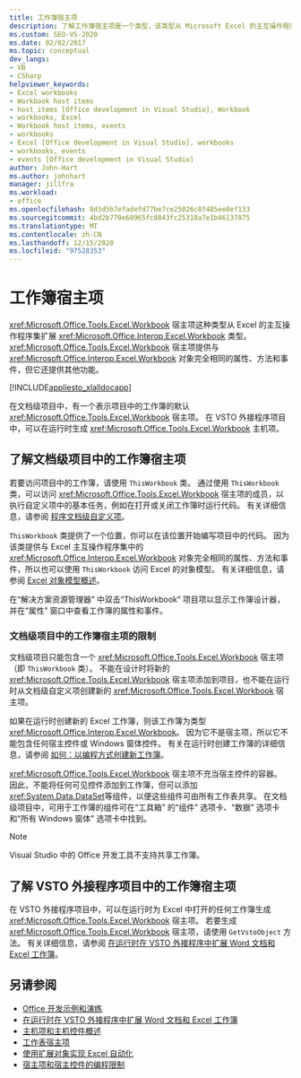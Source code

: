 ```yaml
---
title: 工作簿宿主项
description: 了解工作簿宿主项是一个类型，该类型从 Microsoft Excel 的主互操作程序集扩展工作簿类型。
ms.custom: SEO-VS-2020
ms.date: 02/02/2017
ms.topic: conceptual
dev_langs:
- VB
- CSharp
helpviewer_keywords:
- Excel workbooks
- Workbook host items
- host items [Office development in Visual Studio], Workbook
- workbooks, Excel
- Workbook host items, events
- workbooks
- Excel [Office development in Visual Studio], workbooks
- workbooks, events
- events [Office development in Visual Studio]
author: John-Hart
ms.author: johnhart
manager: jillfra
ms.workload:
- office
ms.openlocfilehash: 8d3d5b7efadefd77be7ce25026c8f485ee0ef133
ms.sourcegitcommit: 4bd2b770e60965fc0843fc25318a7e1b46137875
ms.translationtype: MT
ms.contentlocale: zh-CN
ms.lasthandoff: 12/15/2020
ms.locfileid: "97528353"
---
```

# <a name="workbook-host-item"></a>工作簿宿主项
  <xref:Microsoft.Office.Tools.Excel.Workbook> 宿主项这种类型从 Excel 的主互操作程序集扩展 <xref:Microsoft.Office.Interop.Excel.Workbook> 类型。 <xref:Microsoft.Office.Tools.Excel.Workbook> 宿主项提供与 <xref:Microsoft.Office.Interop.Excel.Workbook> 对象完全相同的属性、方法和事件，但它还提供其他功能。

 [!INCLUDE[appliesto_xlalldocapp](../vsto/includes/appliesto-xlalldocapp-md.md)]

 在文档级项目中，有一个表示项目中的工作簿的默认 <xref:Microsoft.Office.Tools.Excel.Workbook> 宿主项。 在 VSTO 外接程序项目中，可以在运行时生成 <xref:Microsoft.Office.Tools.Excel.Workbook> 主机项。

## <a name="understand-the-workbook-host-item-in-document-level-projects"></a>了解文档级项目中的工作簿宿主项
 若要访问项目中的工作簿，请使用 `ThisWorkbook` 类。 通过使用 `ThisWorkbook` 类，可以访问 <xref:Microsoft.Office.Tools.Excel.Workbook> 宿主项的成员，以执行自定义项中的基本任务，例如在打开或关闭工作簿时运行代码。 有关详细信息，请参阅 [程序文档级自定义项](../vsto/programming-document-level-customizations.md)。

 `ThisWorkbook` 类提供了一个位置，你可以在该位置开始编写项目中的代码。 因为该类提供与 Excel 主互操作程序集中的 <xref:Microsoft.Office.Interop.Excel.Workbook> 对象完全相同的属性、方法和事件，所以也可以使用 `ThisWorkbook` 访问 Excel 的对象模型。 有关详细信息，请参阅 [Excel 对象模型概述](../vsto/excel-object-model-overview.md)。

 在“解决方案资源管理器”  中双击“ThisWorkbook”  项目项以显示工作簿设计器，并在“属性”  窗口中查看工作簿的属性和事件。

### <a name="limitations-of-the-workbook-host-item-in-document-level-projects"></a>文档级项目中的工作簿宿主项的限制
 文档级项目只能包含一个 <xref:Microsoft.Office.Tools.Excel.Workbook> 宿主项（即 `ThisWorkbook` 类）。 不能在设计时将新的 <xref:Microsoft.Office.Tools.Excel.Workbook> 宿主项添加到项目，也不能在运行时从文档级自定义项创建新的 <xref:Microsoft.Office.Tools.Excel.Workbook> 宿主项。

 如果在运行时创建新的 Excel 工作簿，则该工作簿为类型 <xref:Microsoft.Office.Interop.Excel.Workbook>。 因为它不是宿主项，所以它不能包含任何宿主控件或 Windows 窗体控件。 有关在运行时创建工作簿的详细信息，请参阅 [如何：以编程方式创建新工作簿](../vsto/how-to-programmatically-create-new-workbooks.md)。

 <xref:Microsoft.Office.Tools.Excel.Workbook> 宿主项不充当宿主控件的容器。 因此，不能将任何可见控件添加到工作簿，但可以添加 <xref:System.Data.DataSet>等组件，以便这些组件可由所有工作表共享。 在文档级项目中，可用于工作簿的组件可在“工具箱”  的“组件”  选项卡、“数据”  选项卡和“所有 Windows 窗体” 选项卡中找到。

> [!NOTE]
> Visual Studio 中的 Office 开发工具不支持共享工作簿。

## <a name="understand-workbook-host-items-in-vsto-add-in-projects"></a>了解 VSTO 外接程序项目中的工作簿宿主项
 在 VSTO 外接程序项目中，可以在运行时为 Excel 中打开的任何工作簿生成 <xref:Microsoft.Office.Tools.Excel.Workbook> 宿主项。 若要生成 <xref:Microsoft.Office.Tools.Excel.Workbook> 宿主项，请使用 `GetVstoObject` 方法。 有关详细信息，请参阅 [在运行时在 VSTO 外接程序中扩展 Word 文档和 Excel 工作簿](../vsto/extending-word-documents-and-excel-workbooks-in-vsto-add-ins-at-run-time.md)。

## <a name="see-also"></a>另请参阅
- [Office 开发示例和演练](../vsto/office-development-samples-and-walkthroughs.md)
- [在运行时在 VSTO 外接程序中扩展 Word 文档和 Excel 工作簿](../vsto/extending-word-documents-and-excel-workbooks-in-vsto-add-ins-at-run-time.md)
- [主机项和主机控件概述](../vsto/host-items-and-host-controls-overview.md)
- [工作表宿主项](../vsto/worksheet-host-item.md)
- [使用扩展对象实现 Excel 自动化](../vsto/automating-excel-by-using-extended-objects.md)
- [宿主项和宿主控件的编程限制](../vsto/programmatic-limitations-of-host-items-and-host-controls.md)
